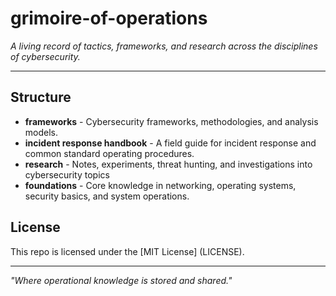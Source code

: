 # grimoire-of-operations

*A living record of tactics, frameworks, and research across the disciplines of cybersecurity.*

---

## Structure 

- **frameworks** - Cybersecurity frameworks, methodologies, and analysis models.
- **incident response handbook** - A field guide for incident response and common standard operating procedures.
- **research** - Notes, experiments, threat hunting, and investigations into cybersecurity topics
- **foundations** - Core knowledge in networking, operating systems, security basics, and system operations. 

## License 

This repo is licensed under the [MIT License] (LICENSE). 

---

_"Where operational knowledge is stored and shared."_
